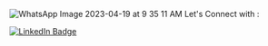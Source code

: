 
![WhatsApp Image 2023-04-19 at 9 35 11 AM](https://user-images.githubusercontent.com/114888136/232965313-4dfd4fe6-998c-4f7d-9f20-025b53569ecf.jpeg)
Let's Connect with :

<div id="badges">
   <a href="https://www.linkedin.com/in/partha-p-lahkar/">
  <img src="https://img.shields.io/badge/LinkedIn-blue?style=for-the-badge&logo=linkedin&logoColor=white" alt="LinkedIn Badge"/>
</div>





###                                                                                              

<!--
**Partha-Lahkar/Partha-Lahkar** is a ✨ _special_ ✨ repository because its `README.md` (this file) appears on your GitHub profile.

Here are some ideas to get you started:

- 🔭 I’m currently working on ...
- 🌱 I’m currently learning ...
- 👯 I’m looking to collaborate on ...
- 🤔 I’m looking for help with ...
- 💬 Ask me about ...
- 📫 How to reach me: ...
- 😄 Pronouns: ...
- ⚡ Fun fact: ...
-->
